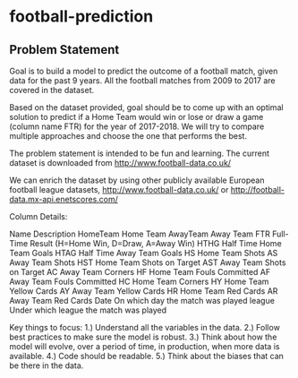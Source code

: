 # football-prediction

## Problem Statement
Goal is to build a model to predict the outcome of a football match, given data for the past 9 years. All the football matches from 2009 to 2017 are covered in the dataset.

Based on the dataset provided, goal should be to come up with an optimal solution to predict if a Home Team would win or lose or draw a game (column name FTR) for the year of 2017-2018.
We will try to compare multiple approaches and choose the one that performs the best.

The problem statement is intended to be fun and learning. The current dataset is downloaded from http://www.football-data.co.uk/

We can enrich the dataset by using other publicly available European football league datasets, 
http://www.football-data.co.uk/ or 
http://football-data.mx-api.enetscores.com/


Column Details:

  Name        Description
  HomeTeam    Home Team
  AwayTeam    Away Team
  FTR         Full-Time Result (H=Home Win, D=Draw, A=Away Win) HTHG Half Time Home Team Goals
  HTAG        Half Time Away Team Goals
  HS          Home Team Shots
  AS          Away Team Shots
  HST         Home Team Shots on Target
  AST         Away Team Shots on Target
  AC          Away Team Corners
  HF          Home Team Fouls Committed
  AF          Away Team Fouls Committed
  HC          Home Team Corners
  HY          Home Team Yellow Cards
  AY          Away Team Yellow Cards
  HR          Home Team Red Cards
  AR          Away Team Red Cards
  Date        On which day the match was played
  league      Under which league the match was played

Key things to focus:
  1.) Understand all the variables in the data.
  2.) Follow best practices to make sure the model is robust.
  3.) Think about how the model will evolve, over a period of time, in production, when more data is available.
  4.) Code should be readable.
  5.) Think about the biases that can be there in the data.
